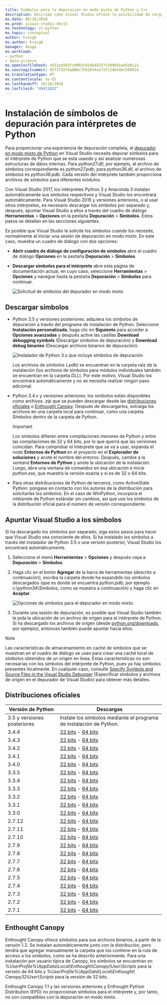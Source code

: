 ```yaml
---
title: Símbolos para la depuración en modo mixto de Python y C++
description: Describe cómo Visual Studio ofrece la posibilidad de cargar símbolos para la depuración completa en modo mixto de C++ y Python.
ms.date: 06/26/2018
ms.prod: visual-studio-dev15
ms.technology: vs-python
ms.topic: conceptual
author: kraigb
ms.author: kraigb
manager: douge
ms.workload:
- python
- data-science
ms.openlocfilehash: e551ee503fc0083c81db44327c50965ea45d0c21
ms.sourcegitcommit: 9571742f4a808c75b1034aa72fc24b54bc50692e
ms.translationtype: HT
ms.contentlocale: es-ES
ms.lasthandoff: 10/18/2018
ms.locfileid: "49411032"
---
```

# <a name="install-debugging-symbols-for-python-interpreters"></a>Instalación de símbolos de depuración para intérpretes de Python

Para proporcionar una experiencia de depuración completa, el [depurador en modo mixto de Python](debugging-mixed-mode-c-cpp-python-in-visual-studio.md) en Visual Studio necesita depurar símbolos para el intérprete de Python que se está usando y así analizar numerosas estructuras de datos internas. Para *python27.dll*, por ejemplo, el archivo de símbolos correspondiente es *python27.pdb*; para *python36.dll*, el archivo de símbolos es *python36.pdb*. Cada versión del intérprete también proporciona archivos de símbolos para diferentes módulos.

Con Visual Studio 2017, los intérpretes Python 3 y Anaconda 3 instalan automáticamente sus símbolos respectivos y Visual Studio los encontrará automáticamente. Para Visual Studio 2015 y versiones anteriores, o al usar otros intérpretes, es necesario descargar los símbolos por separado y, después, apuntar Visual Studio a ellos a través del cuadro de diálogo **Herramientas** > **Opciones** en la pestaña **Depuración** > **Símbolos**. Estos pasos se detallan en las secciones siguientes.

Es posible que Visual Studio le solicite los símbolos cuando los necesite, normalmente al iniciar una sesión de depuración en modo mixto. En este caso, muestra un cuadro de diálogo con dos opciones:

- **Abrir cuadro de diálogo de configuración de símbolos** abre el cuadro de diálogo **Opciones** en la pestaña **Depuración** > **Símbolos**.
- **Descargar símbolos para el intérprete** abre esta página de documentación actual, en cuyo caso, seleccione **Herramientas** > **Opciones** y navegue hasta la pestaña **Depuración** > **Símbolos** para continuar.

    ![Solicitud de símbolos del depurador en modo mixto](media/mixed-mode-debugging-symbols-required.png)

## <a name="download-symbols"></a>Descargar símbolos

- Python 3.5 y versiones posteriores: adquiera los símbolos de depuración a través del programa de instalación de Python. Seleccione **Instalación personalizada**, haga clic en **Siguiente** para acceder a **Opciones avanzadas** y después active las casillas **Download debugging symbols** (Descargar símbolos de depuración) y **Download debug binaries** (Descargar archivos binarios de depuración):

    ![Instalador de Python 3.x que incluye símbolos de depuración](media/mixed-mode-debugging-symbols-installer35.png)

    Los archivos de símbolos (*.pdb*) se encuentran en la carpeta raíz de la instalación (los archivos de símbolos para módulos individuales también se encuentran en la carpeta *DLL*). Por este motivo, Visual Studio los encontrará automáticamente y no se necesita realizar ningún paso adicional.

- Python 3.4.x y versiones anteriores: los símbolos están disponibles como archivos *.zip* que se pueden descargar desde las [distribuciones oficiales](#official-distributions) o [Enthought Canopy](#enthought-canopy). Después de descargarlos, extraiga los archivos en una carpeta local para continuar, como una carpeta *Símbolos* dentro de la carpeta de Python.

    > [!Important]
    > Los símbolos difieren entre compilaciones menores de Python y entre las compilaciones de 32 y 64 bits, por lo que querrá que las versiones coincidan. Para comprobar el intérprete que se va a usar, expanda el *nodo* **Entornos de Python** en el proyecto en el **Explorador de soluciones** y anote el nombre del entorno. Después, cambie a la *ventana* **Entornos de Python** y anote la ubicación de la instalación. Luego, abra una ventana de comandos en esa ubicación e inicie *python.exe*, que muestra la versión exacta y si es de 32 o 64 bits.

- Para otras distribuciones de Python de terceros, como ActiveState Python: póngase en contacto con los autores de la distribución para solicitarles los símbolos. En el caso de WinPython, incorpora el intérprete de Python estándar sin cambios, así que use los símbolos de la distribución oficial para el número de versión correspondiente.

## <a name="point-visual-studio-to-the-symbols"></a>Apuntar Visual Studio a los símbolos

Si ha descargado los símbolos por separado, siga estos pasos para hacer que Visual Studio sea consciente de ellos. Si ha instalado los símbolos a través del instalador de Python 3.5 o una versión posterior, Visual Studio los encontrará automáticamente.

1. Seleccione el menú **Herramientas** > **Opciones** y después vaya a **Depuración** > **Símbolos**.

1. Haga clic en el botón **Agregar** de la barra de herramientas (descrito a continuación), escriba la carpeta donde ha expandido los símbolos descargados (que es donde se encuentra *python.pdb*; por ejemplo *c:\python34\Símbolos*, como se muestra a continuación) y haga clic en **Aceptar**. 

    ![Opciones de símbolos para el depurador en modo mixto](media/mixed-mode-debugging-symbols.png)

1. Durante una sesión de depuración, es posible que Visual Studio también le pida la ubicación de un archivo de origen para el intérprete de Python. Si ha descargado los archivos de origen (desde [python.org/downloads](https://www.python.org/downloads), por ejemplo), entonces también puede apuntar hacia ellos.

> [!Note]
> Las características de almacenamiento en caché de símbolos que se muestran en el cuadro de diálogo se usan para crear una caché local de símbolos obtenidos de un origen en línea. Estas características no son necesarias con los símbolos del intérprete de Python, pues ya hay símbolos presentes localmente. En cualquier caso, consulte [Specify Symbols and Source Files in the Visual Studio Debugger](../debugger/specify-symbol-dot-pdb-and-source-files-in-the-visual-studio-debugger.md) (Especificar símbolos y archivos de origen en el depurador de Visual Studio) para obtener más detalles.

## <a name="official-distributions"></a>Distribuciones oficiales

| Versión de Python | Descargas | 
| --- | --- | 
| 3.5 y versiones posteriores | Instale los símbolos mediante el programa de instalación de Python. | 
| 3.4.4 | [32 bits](https://www.python.org/ftp/python/3.4.4/python-3.4.4-pdb.zip) - [64 bits](https://www.python.org/ftp/python/3.4.4/python-3.4.4.amd64-pdb.zip) |
| 3.4.3 | [32 bits](https://www.python.org/ftp/python/3.4.3/python-3.4.3-pdb.zip) - [64 bits](https://www.python.org/ftp/python/3.4.3/python-3.4.3.amd64-pdb.zip) |
| 3.4.2 | [32 bits](https://www.python.org/ftp/python/3.4.2/python-3.4.2-pdb.zip) - [64 bits](https://www.python.org/ftp/python/3.4.2/python-3.4.2.amd64-pdb.zip) |
| 3.4.1 | [32 bits](https://www.python.org/ftp/python/3.4.1/python-3.4.1-pdb.zip) - [64 bits](https://www.python.org/ftp/python/3.4.1/python-3.4.1.amd64-pdb.zip) |
| 3.4.0 | [32 bits](https://www.python.org/ftp/python/3.4.0/python-3.4.0-pdb.zip) - [64 bits](https://www.python.org/ftp/python/3.4.0/python-3.4.0.amd64-pdb.zip) |
| 3.3.5 | [32 bits](http://www.python.org/ftp/python/3.3.5/python-3.3.5-pdb.zip) - [64 bits](http://www.python.org/ftp/python/3.3.5/python-3.3.5.amd64-pdb.zip) |
| 3.3.4 | [32 bits](https://www.python.org/ftp/python/3.3.4/python-3.3.4-pdb.zip) - [64 bits](https://www.org/ftp/python/3.3.4/python-3.3.4.amd64-pdb.zip) |
| 3.3.3 | [32 bits](https://www.org/ftp/python/3.3.3/python-3.3.3-pdb.zip) - [64 bits](https://www.org/ftp/python/3.3.3/python-3.3.3.amd64-pdb.zip) |
| 3.3.2 | [32 bits](https://www.org/ftp/python/3.3.2/python-3.3.2-pdb.zip) - [64 bits](https://www.org/ftp/python/3.3.2/python-3.3.2.amd64-pdb.zip) |
| 3.3.1 | [32 bits](https://www.org/ftp/python/3.3.1/python-3.3.1-pdb.zip) - [64 bits](https://www.org/ftp/python/3.3.1/python-3.3.1.amd64-pdb.zip) |
| 3.3.0 | [32 bits](https://www.org/ftp/python/3.3.0/python-3.3.0-pdb.zip) - [64 bits](https://www.org/ftp/python/3.3.0/python-3.3.0.amd64-pdb.zip) |
| 2.7.12 | [32 bits](https://www.python.org/ftp/python/2.7.12/python-2.7.12-pdb.zip) - [64 bits](https://www.python.org/ftp/python/2.7.12/python-2.7.12.amd64-pdb.zip) |
| 2.7.11 | [32 bits](https://www.python.org/ftp/python/2.7.11/python-2.7.11-pdb.zip) - [64 bits](https://www.python.org/ftp/python/2.7.11/python-2.7.11.amd64-pdb.zip) |
| 2.7.10 | [32 bits](https://www.python.org/ftp/python/2.7.10/python-2.7.10-pdb.zip) - [64 bits](https://www.python.org/ftp/python/2.7.10/python-2.7.10.amd64-pdb.zip) |
| 2.7.9 | [32 bits](https://www.python.org/ftp/python/2.7.9/python-2.7.9-pdb.zip) - [64 bits](https://www.python.org/ftp/python/2.7.9/python-2.7.9.amd64-pdb.zip) |
| 2.7.8 | [32 bits](https://www.python.org/ftp/python/2.7.8/python-2.7.8-pdb.zip) - [64 bits](https://www.python.org/ftp/python/2.7.8/python-2.7.8.amd64-pdb.zip) |
| 2.7.7 | [32 bits](https://www.python.org/ftp/python/2.7.7/python-2.7.7-pdb.zip) - [64 bits](https://www.python.org/ftp/python/2.7.7/python-2.7.7.amd64-pdb.zip) |
| 2.7.6 | [32 bits](https://www.org/ftp/python/2.7.6/python-2.7.6-pdb.zip) - [64 bits](https://www.org/ftp/python/2.7.6/python-2.7.6.amd64-pdb.zip) |
| 2.7.5 | [32 bits](https://www.org/ftp/python/2.7.5/python-2.7.5-pdb.zip) - [64 bits](https://www.org/ftp/python/2.7.5/python-2.7.5.amd64-pdb.zip) |
| 2.7.4 | [32 bits](https://www.org/ftp/python/2.7.4/python-2.7.4-pdb.zip) - [64 bits](https://www.org/ftp/python/2.7.4/python-2.7.4.amd64-pdb.zip) |
| 2.7.3 | [32 bits](https://www.org/ftp/python/2.7.3/python-2.7.3-pdb.zip) - [64 bits](https://www.org/ftp/python/2.7.3/python-2.7.3.amd64-pdb.zip) |
| 2.7.2 | [32 bits](https://www.org/ftp/python/2.7.2/python-2.7.2-pdb.zip) - [64 bits](https://www.org/ftp/python/2.7.2/python-2.7.2.amd64-pdb.zip) |
| 2.7.1 | [32 bits](https://www.org/ftp/python/2.7.1/python-2.7.1-pdb.zip) - [64 bits](https://www.org/ftp/python/2.7.1/python-2.7.1.amd64-pdb.zip) |

## <a name="enthought-canopy"></a>Enthought Canopy

Enthought Canopy ofrece símbolos para sus archivos binarios, a partir de la versión 1.2. Se instalan automáticamente junto con la distribución, pero tendrá que agregar manualmente la carpeta que los contiene en la ruta de acceso a los símbolos, como se ha descrito anteriormente. Para una instalación por usuario típica de Canopy, los símbolos se encuentran en *%UserProfile%\AppData\Local\Enthought\Canopy\User\Scripts* para la versión de 64 bits y *%UserProfile%\AppData\Local\Enthought\ Canopy32\User\Scripts* para la versión de 32 bits.

Enthought Canopy 1.1 y las versiones anteriores y Enthought Python Distribution (EPD) no proporcionan símbolos para el intérprete y, por tanto, no son compatibles con la depuración en modo mixto.

